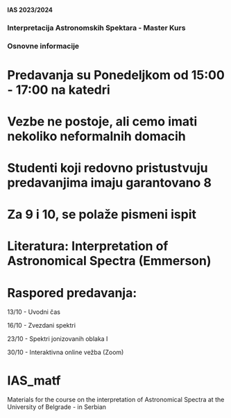 #### IAS 2023/2024

### Interpretacija Astronomskih Spektara - Master Kurs
### Osnovne informacije
# Predavanja su Ponedeljkom od 15:00 - 17:00 na katedri 
# Vezbe ne postoje, ali cemo imati nekoliko neformalnih domacih
# Studenti koji redovno pristustvuju predavanjima imaju garantovano 8
# Za 9 i 10, se polaže pismeni ispit 

# Literatura: Interpretation of Astronomical Spectra (Emmerson)

# Raspored predavanja: 
13/10 - Uvodni čas

16/10 - Zvezdani spektri

23/10 - Spektri jonizovanih oblaka I

30/10 - Interaktivna online vežba (Zoom)


# IAS_matf
Materials for the course on the interpretation of Astronomical Spectra at the University of Belgrade - in Serbian
